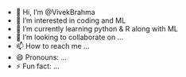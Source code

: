 - 👋 Hi, I’m @VivekBrahma
- 👀 I’m interested in coding and ML
- 🌱 I’m currently learning python & R along with ML
- 💞️ I’m looking to collaborate on ...
- 📫 How to reach me ...
- 😄 Pronouns: ...
- ⚡ Fun fact: ...

<!---
VivekBrahma/VivekBrahma is a ✨ special ✨ repository because its `README.md` (this file) appears on your GitHub profile.
You can click the Preview link to take a look at your changes.
--->
